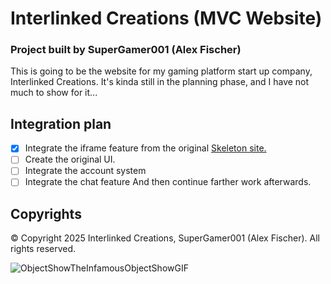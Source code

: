 # Interlinked Creations (MVC Website)
### Project built by SuperGamer001 (Alex Fischer)

This is going to be the website for my gaming platform start up company, Interlinked Creations. It's kinda still in the planning phase, and I have not much to show for it...

## Integration plan
- [x] Integrate the iframe feature from the original <a href="https://github.com/InterLinked-Creations/website-skeleton">Skeleton site.</a>
- [ ] Create the original UI. 
- [ ] Integrate the account system
- [ ] Integrate the chat feature
And then continue farther work afterwards.

## Copyrights
© Copyright 2025 Interlinked Creations, SuperGamer001 (Alex Fischer). All rights reserved.

![ObjectShowTheInfamousObjectShowGIF](https://github.com/user-attachments/assets/34af991d-115b-4294-9154-d2a9ef64b22f)
